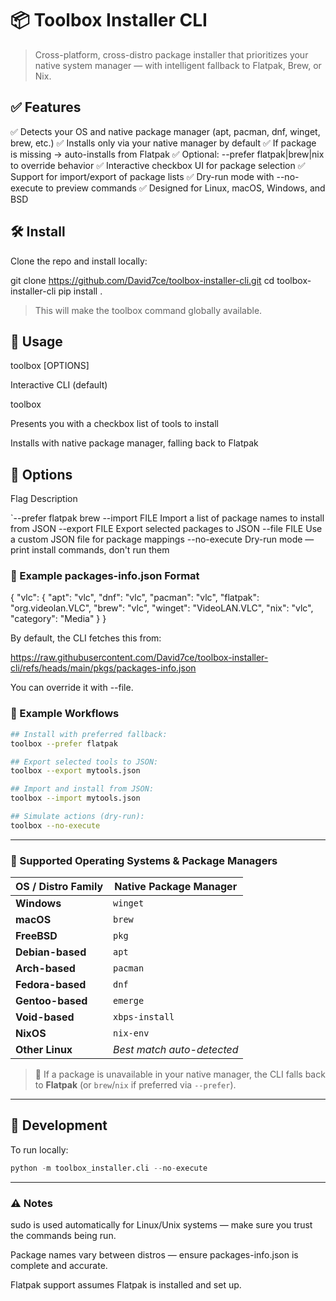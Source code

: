 # 📦 Toolbox Installer CLI

> Cross-platform, cross-distro package installer that prioritizes your native system manager — with intelligent fallback to Flatpak, Brew, or Nix.

## ✅ Features

✅ Detects your OS and native package manager (apt, pacman, dnf, winget, brew, etc.)
✅ Installs only via your native manager by default
✅ If package is missing → auto-installs from Flatpak
✅ Optional: --prefer flatpak|brew|nix to override behavior
✅ Interactive checkbox UI for package selection
✅ Support for import/export of package lists
✅ Dry-run mode with --no-execute to preview commands
✅ Designed for Linux, macOS, Windows, and BSD


## 🛠 Install

Clone the repo and install locally:

git clone https://github.com/David7ce/toolbox-installer-cli.git
cd toolbox-installer-cli
pip install .

> This will make the toolbox command globally available.


## 🚀 Usage

toolbox [OPTIONS]

Interactive CLI (default)

toolbox

Presents you with a checkbox list of tools to install

Installs with native package manager, falling back to Flatpak


## 🔧 Options

Flag	Description

`--prefer flatpak	brew
--import FILE	Import a list of package names to install from JSON
--export FILE	Export selected packages to JSON
--file FILE	Use a custom JSON file for package mappings
--no-execute	Dry-run mode — print install commands, don't run them


### 📁 Example packages-info.json Format

{
  "vlc": {
    "apt": "vlc",
    "dnf": "vlc",
    "pacman": "vlc",
    "flatpak": "org.videolan.VLC",
    "brew": "vlc",
    "winget": "VideoLAN.VLC",
    "nix": "vlc",
    "category": "Media"
  }
}

By default, the CLI fetches this from:

https://raw.githubusercontent.com/David7ce/toolbox-installer-cli/refs/heads/main/pkgs/packages-info.json

You can override it with --file.


### 🔄 Example Workflows

```sh
## Install with preferred fallback:
toolbox --prefer flatpak

## Export selected tools to JSON:
toolbox --export mytools.json

## Import and install from JSON:
toolbox --import mytools.json

## Simulate actions (dry-run):
toolbox --no-execute
```

---

### 🧭 Supported Operating Systems & Package Managers

| OS / Distro Family   | Native Package Manager |
|----------------------|------------------------|
| **Windows**          | `winget`               |
| **macOS**            | `brew`                 |
| **FreeBSD**          | `pkg`                  |
| **Debian-based**     | `apt`                  |
| **Arch-based**       | `pacman`               |
| **Fedora-based**     | `dnf`                  |
| **Gentoo-based**     | `emerge`               |
| **Void-based**       | `xbps-install`         |
| **NixOS**            | `nix-env`              |
| **Other Linux**      | _Best match auto-detected_ |

> 🔁 If a package is unavailable in your native manager, the CLI falls back to **Flatpak** (or `brew`/`nix` if preferred via `--prefer`).

---

## 🧪 Development

To run locally:

```python
python -m toolbox_installer.cli --no-execute
```

---

### ⚠️ Notes

sudo is used automatically for Linux/Unix systems — make sure you trust the commands being run.

Package names vary between distros — ensure packages-info.json is complete and accurate.

Flatpak support assumes Flatpak is installed and set up.
